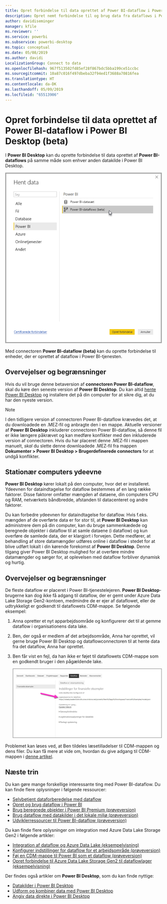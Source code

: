 ```yaml
---
title: Opret forbindelse til data oprettet af Power BI-dataflow i Power BI Desktop (beta)
description: Opret nemt forbindelse til og brug data fra dataflows i Power BI Desktop
author: davidiseminger
manager: kfile
ms.reviewer: ''
ms.service: powerbi
ms.subservice: powerbi-desktop
ms.topic: conceptual
ms.date: 05/08/2019
ms.author: davidi
LocalizationGroup: Connect to data
ms.openlocfilehash: 967f513502fd85ef28f867bdc5bba199ce51ccbc
ms.sourcegitcommit: 10a87c016f497dbeba32f94ed1f3688a70816fea
ms.translationtype: HT
ms.contentlocale: da-DK
ms.lasthandoff: 05/09/2019
ms.locfileid: "65513906"
---
```

# <a name="connect-to-data-created-by-power-bi-dataflows-in-power-bi-desktop-beta"></a>Opret forbindelse til data oprettet af Power BI-dataflow i Power BI Desktop (beta)
I **Power BI Desktop** kan du oprette forbindelse til data oprettet af **Power BI-dataflows** på samme måde som enhver anden datakilde i Power BI Desktop.

![Opret forbindelse til dataflows](media/desktop-connect-dataflows/connect-dataflows_01.png)

Med connectoren **Power BI-dataflow (beta)** kan du oprette forbindelse til enheder, der er oprettet af dataflow i Power BI-tjenesten. 

## <a name="considerations-and-limitations"></a>Overvejelser og begrænsninger

Hvis du vil bruge denne betaversion af **connectoren Power BI-dataflow**, skal du køre den seneste version af **Power BI Desktop**. Du kan altid [hente Power BI Desktop](desktop-get-the-desktop.md) og installere det på din computer for at sikre dig, at du har den nyeste version.  

> [!NOTE]
> I den tidligere version af connectoren Power BI-dataflow krævedes det, at du downloadede en .MEZ-fil og anbragte den i en mappe. Aktuelle versioner af **Power BI Desktop** inkluderer connectoren Power BI-dataflow, så denne fil er ikke længere påkrævet og kan medføre konflikter med den inkluderede version af connectoren. Hvis du har placeret denne .MEZ-fil i mappen manuelt, *skal* du slette denne downloadede .MEZ-fil fra mappen **Dokumenter > Power BI Desktop > Brugerdefinerede connectors** for at undgå konflikter. 

## <a name="desktop-performance"></a>Stationær computers ydeevne
**Power BI Desktop** kører lokalt på den computer, hvor det er installeret. Ydeevnen for dataindtagelse for dataflow bestemmes af en lang række faktorer. Disse faktorer omfatter mængden af dataene, din computers CPU og RAM, netværkets båndbredde, afstanden til datacenteret og andre faktorer.

Du kan forbedre ydeevnen for dataindtagelse for dataflow. Hvis f.eks. mængden af de overførte data er for stor til, at **Power BI Desktop** kan administrere dem på din computer, kan du bruge sammenkædede og beregnede objekter i dataflow til at samle dataene (i dataflow) og kun overføre de samlede data, der er klargjort i forvejen. Dette medfører, at behandling af store datamængder udføres online i dataflow i stedet for at blive udført lokalt i din kørende forekomst af **Power BI Desktop**. Denne tilgang giver Power BI Desktop mulighed for at overføre mindre datamængder og sørger for, at oplevelsen med dataflow forbliver dynamisk og hurtig.

## <a name="considerations-and-limitations"></a>Overvejelser og begrænsninger

De fleste dataflow er placeret i Power BI-tjenestelejeren. **Power BI Desktop**-brugerne kan dog ikke få adgang til dataflow, der er gemt under Azure Data Lake Storage Gen2-kontoen, medmindre de er ejer af dataflowet, eller de udtrykkeligt er godkendt til dataflowets CDM-mappe. Se følgende eksempel:

1.  Anna opretter et nyt apparbejdsområde og konfigurerer det til at gemme dataflow i organisationens data lake.
2.  Ben, der også er medlem af det arbejdsområde, Anna har oprettet, vil gerne bruge Power BI Desktop og dataflowconnectoren til at hente data fra det dataflow, Anna har oprettet.
3.  Ben får vist en fejl, da han ikke er føjet til dataflowets CDM-mappe som en godkendt bruger i den pågældende lake.

    ![Fejl under forsøg på at bruge dataflow](media/service-dataflows-configure-workspace-storage-settings/dataflow-storage-settings_08.jpg)

Problemet kan løses ved, at Ben tildeles læsetilladelser til CDM-mappen og dens filer. Du kan få mere at vide om, hvordan du give adgang til CDM-mappen i [denne artikel](https://go.microsoft.com/fwlink/?linkid=2029121).




## <a name="next-steps"></a>Næste trin
Du kan gøre mange forskellige interessante ting med Power BI-dataflow. Du kan finde flere oplysninger i følgende ressourcer:

* [Selvbetjent dataforberedelse med dataflow](service-dataflows-overview.md)
* [Opret og brug dataflow i Power BI](service-dataflows-create-use.md)
* [Brug beregnede objekter i Power BI Premium (prøveversion)](service-dataflows-computed-entities-premium.md)
* [Brug dataflow med datakilder i det lokale miljø (prøveversion)](service-dataflows-on-premises-gateways.md)
* [Udviklerressourcer til Power BI-dataflow (prøveversion)](service-dataflows-developer-resources.md)

Du kan finde flere oplysninger om integration med Azure Data Lake Storage Gen2 i følgende artikler:

* [Integration af dataflow og Azure Data Lake (eksempelvisning)](service-dataflows-azure-data-lake-integration.md)
* [Konfigurer indstillinger for dataflow for et arbejdsområde (prøveversion)](service-dataflows-configure-workspace-storage-settings.md)
* [Føj en CDM-mappe til Power BI som et dataflow (prøveversion)](service-dataflows-add-cdm-folder.md)
* [Opret forbindelse til Azure Data Lake Storage Gen2 til dataflowlager (eksempelvisning)](service-dataflows-connect-azure-data-lake-storage-gen2.md)

Der findes også artikler om **Power BI Desktop**, som du kan finde nyttige:

* [Datakilder i Power BI Desktop](desktop-data-sources.md)
* [Udform og kombiner data med Power BI Desktop](desktop-shape-and-combine-data.md)
* [Angiv data direkte i Power BI Desktop](desktop-enter-data-directly-into-desktop.md)   

